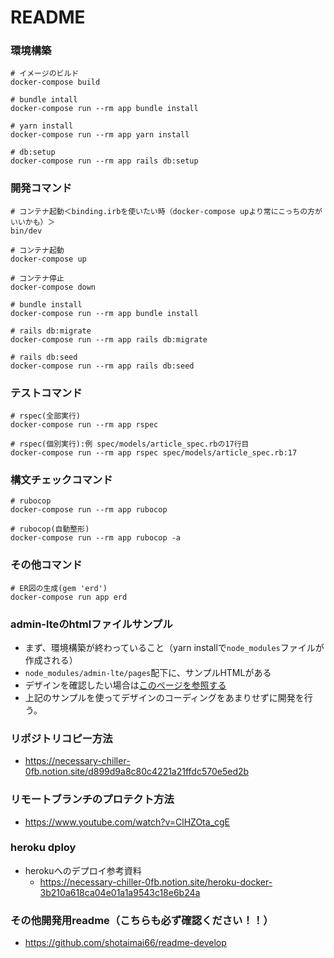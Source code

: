 # README
### 環境構築
```
# イメージのビルド
docker-compose build

# bundle intall
docker-compose run --rm app bundle install

# yarn install
docker-compose run --rm app yarn install

# db:setup
docker-compose run --rm app rails db:setup
```

### 開発コマンド
```
# コンテナ起動＜binding.irbを使いたい時（docker-compose upより常にこっちの方がいいかも）＞
bin/dev

# コンテナ起動
docker-compose up

# コンテナ停止
docker-compose down

# bundle install
docker-compose run --rm app bundle install

# rails db:migrate
docker-compose run --rm app rails db:migrate

# rails db:seed
docker-compose run --rm app rails db:seed
```

### テストコマンド
```
# rspec(全部実行)
docker-compose run --rm app rspec

# rspec(個別実行):例 spec/models/article_spec.rbの17行目
docker-compose run --rm app rspec spec/models/article_spec.rb:17
```

### 構文チェックコマンド
```
# rubocop
docker-compose run --rm app rubocop

# rubocop(自動整形)
docker-compose run --rm app rubocop -a
```

### その他コマンド
```
# ER図の生成(gem 'erd')
docker-compose run app erd
```

### admin-lteのhtmlファイルサンプル
- まず、環境構築が終わっていること（yarn installで`node_modules`ファイルが作成される）
- `node_modules/admin-lte/pages`配下に、サンプルHTMLがある
- デザインを確認したい場合は[このページを参照する](https://adminlte.io/themes/v3/index.html)
- 上記のサンプルを使ってデザインのコーディングをあまりせずに開発を行う。

### リポジトリコピー方法
- https://necessary-chiller-0fb.notion.site/d899d9a8c80c4221a21ffdc570e5ed2b

### リモートブランチのプロテクト方法
- https://www.youtube.com/watch?v=ClHZOta_cgE

### heroku dploy
- herokuへのデプロイ参考資料
  - https://necessary-chiller-0fb.notion.site/heroku-docker-3b210a618ca04e01a1a9543c18e6b24a

### その他開発用readme（こちらも必ず確認ください！！）
- https://github.com/shotaimai66/readme-develop